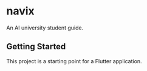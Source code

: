 # navix

An AI university student guide.

## Getting Started

This project is a starting point for a Flutter application.


